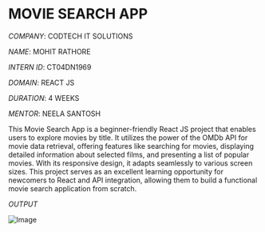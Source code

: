 # MOVIE SEARCH APP

*COMPANY*: CODTECH IT SOLUTIONS

*NAME*: MOHIT RATHORE

*INTERN ID*: CT04DN1969

*DOMAIN*: REACT JS

*DURATION*: 4 WEEKS

*MENTOR*: NEELA SANTOSH

This Movie Search App is a beginner-friendly React JS project that enables users to explore movies by title. It utilizes the power of the OMDb API for movie data retrieval, offering features like searching for movies, displaying detailed information about selected films, and presenting a list of popular movies. With its responsive design, it adapts seamlessly to various screen sizes. This project serves as an excellent learning opportunity for newcomers to React and API integration, allowing them to build a functional movie search application from scratch.

*OUTPUT*

![Image](https://github.com/user-attachments/assets/351aa509-fa4d-45b4-af9e-c215c35eb56e)
